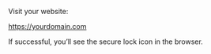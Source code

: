 
Visit your website:

https://yourdomain.com


If successful, you’ll see the secure lock icon in the browser.
